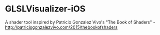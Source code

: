 # GLSLVisualizer-iOS
A shader tool inspired by Patricio Gonzalez Vivo's "The Book of Shaders" - http://patriciogonzalezvivo.com/2015/thebookofshaders
